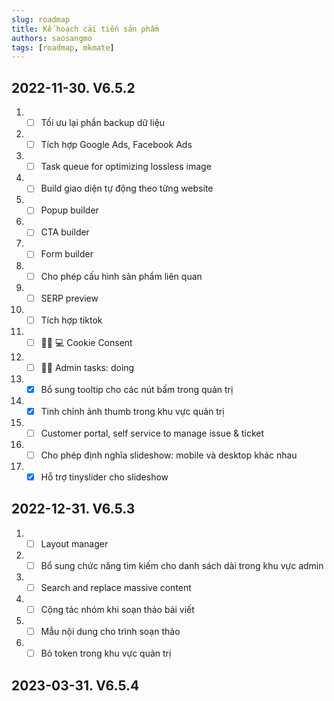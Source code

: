 ```yaml
---
slug: roadmap
title: Kế hoạch cải tiến sản phẩm
authors: saosangmo
tags: [roadmap, mkmate]
---
```


## 2022-11-30. V6.5.2
1. - [ ] Tối ưu lại phần backup dữ liệu
2. - [ ] Tích hợp Google Ads, Facebook Ads
3. - [ ] Task queue for optimizing lossless image
4. - [ ] Build giao diện tự động theo từng website
5. - [ ] Popup builder
6. - [ ] CTA builder
7. - [ ] Form builder
8. - [ ] Cho phép cấu hình sản phẩm liên quan
9. - [ ] SERP preview
10. - [ ] Tích hợp tiktok
11. - [ ] 🥷🏽 💻 Cookie Consent
12. - [ ] 🏊‍♂️ Admin tasks: doing
13. - [x] Bổ sung tooltip cho các nút bấm trong quản trị
14. - [x] Tinh chỉnh ảnh thumb trong khu vực quản trị
15. - [ ] Customer portal, self service to manage issue & ticket
16. - [ ] Cho phép định nghĩa slideshow: mobile và desktop khác nhau
17. - [x] Hỗ trợ tinyslider cho slideshow

## 2022-12-31. V6.5.3
1. - [ ] Layout manager
2. - [ ] Bổ sung chức năng tìm kiếm cho danh sách dài trong khu vực admin
3. - [ ] Search and replace massive content
4. - [ ] Cộng tác nhóm khi soạn thảo bài viết
5. - [ ] Mẫu nội dung cho trình soạn thảo
6. - [ ] Bỏ token trong khu vực quản trị

## 2023-03-31. V6.5.4
